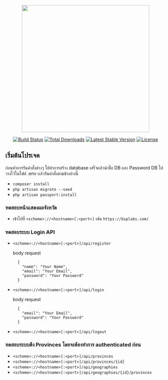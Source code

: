 <p align="center"><a href="https://laravel.com" target="_blank"><img src="https://raw.githubusercontent.com/laravel/art/master/logo-lockup/5%20SVG/2%20CMYK/1%20Full%20Color/laravel-logolockup-cmyk-red.svg" width="400"></a></p>

<p align="center">
<a href="https://travis-ci.org/laravel/framework"><img src="https://travis-ci.org/laravel/framework.svg" alt="Build Status"></a>
<a href="https://packagist.org/packages/laravel/framework"><img src="https://img.shields.io/packagist/dt/laravel/framework" alt="Total Downloads"></a>
<a href="https://packagist.org/packages/laravel/framework"><img src="https://img.shields.io/packagist/v/laravel/framework" alt="Latest Stable Version"></a>
<a href="https://packagist.org/packages/laravel/framework"><img src="https://img.shields.io/packagist/l/laravel/framework" alt="License"></a>
</p>

## เริ่มต้นโปรเจค

ก่อนทำการรันคำสั่งต่างๆ ให้ทำการสร้าง database เสร็จเเล้วนำชื่อ DB และ Password DB ไปวางใว้ในไฟล์ .env เเล้วรันคำสั่งตามข้างล่างนี้

- `composer install`
- `php artisan migrate --seed`
- `php artisan passport:install`



### ทดสอบหน้าเเสดงผลจังหวัด

- เข้าไปที่ `<scheme>://<hostname>[:<port>]` เช่น `https://bsplabs.com/`



### ทดสอบระบบ Login API

- `<scheme>://<hostname>[:<port>]/api/register`

  body request
  ```
    {
      "name": "Your Name",
      "email": "Your Email",
      "password": "Your Password"
    }
  ```

- `<scheme>://<hostname>[:<port>]/api/login`

  body request
  ```
    {
      "email": "Your Email",
      "password": "Your Password"
    }
  ```

- `<scheme>://<hostname>[:<port>]/api/logout`


### ทดสอบระบบดึง Provinces โดยจะต้องทำการ authenticated ก่อน

- `<scheme>://<hostname>[:<port>]/api/provinces`
- `<scheme>://<hostname>[:<port>]/api/provinces/{id}`
- `<scheme>://<hostname>[:<port>]/api/geographies`
- `<scheme>://<hostname>[:<port>]/api/geographies/{id}/provinces`

